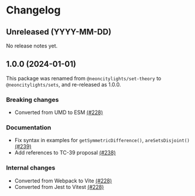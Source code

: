 # Changelog

## Unreleased (YYYY-MM-DD)

No release notes yet.

## 1.0.0 (2024-01-01)

This package was renamed from `@neoncitylights/set-theory` to `@neoncitylights/sets`, and re-released as 1.0.0.

### Breaking changes

- Converted from UMD to ESM [(#228)](https://github.com/neoncitylights/ts-sets/pull/228)

### Documentation
- Fix syntax in examples for `getSymmetricDifference()`, `areSetsDisjoint()` [(#239)](https://github.com/neoncitylights/ts-sets/pull/239)
- Add references to TC-39 proposal [(#238)](https://github.com/neoncitylights/ts-sets/pull/238)

### Internal changes

- Converted from Webpack to Vite [(#228)](https://github.com/neoncitylights/ts-sets/pull/228)
- Converted from Jest to Vitest [(#228)](https://github.com/neoncitylights/ts-sets/pull/228)
